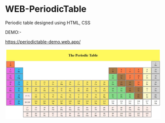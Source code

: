# WEB-PeriodicTable
Periodic table designed using HTML, CSS

DEMO:-

https://periodictable-demo.web.app/


![](pTableSnapshot.JPG)
